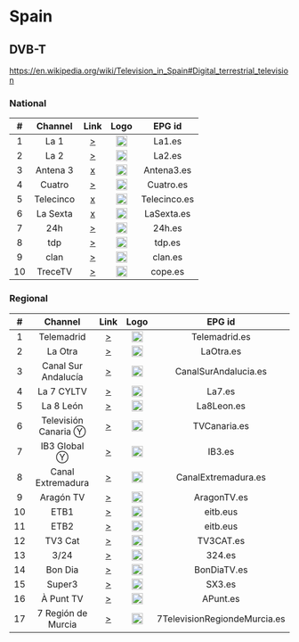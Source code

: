 <h1>Spain</h1>

<h2>DVB-T</h2>

https://en.wikipedia.org/wiki/Television_in_Spain#Digital_terrestrial_television
<h3>National</h3>

| #   | Channel        | Link  | Logo | EPG id |
|:---:|:--------------:|:-----:|:----:|:------:|
| 1   | La 1           | [>](https://rtvelivestream.rtve.es/rtvesec/la1/la1_main_dvr_720.m3u8) | <img height="20" src="https://i.imgur.com/NbesiPn.png"/> | La1.es |
| 2   | La 2           | [>](https://rtvelivestream.rtve.es/rtvesec/la2/la2_main_dvr_720.m3u8) | <img height="20" src="https://i.imgur.com/DmuTwDw.png"/> | La2.es |
| 3   | Antena 3       | [x]() | <img height="20" src="https://i.imgur.com/j3SP4BS.png"/> | Antena3.es |
| 4   | Cuatro         | [>](https://directos.mitele.es/orilinear09/live/linear09/main/main.isml/main-audio_spa=128000-video=1500000.m3u8) | <img height="20" src="https://i.imgur.com/zROxNap.png"/> | Cuatro.es |
| 5   | Telecinco      | [x]() | <img height="20" src="https://i.imgur.com/JECsKdk.png"/> | Telecinco.es |
| 6   | La Sexta       | [x]() | <img height="20" src="https://i.imgur.com/b59MxgM.png"/> | LaSexta.es |
| 7   | 24h            | [>](https://rtvelivestream.rtve.es/rtvesec/24h/24h_main_dvr_720.m3u8) | <img height="20" src="https://i.imgur.com/ZKR2jKr.png"/> | 24h.es |
| 8   | tdp            | [>](https://rtvelivestream.rtve.es/rtvesec/tdp/tdp_main_dvr_720.m3u8) | <img height="20" src="https://i.imgur.com/HliegRJ.png"/> | tdp.es |
| 9   | clan           | [>](https://rtvelivestream.rtve.es/rtvesec/clan/clan_main_dvr_720.m3u8) | <img height="20" src="https://i.imgur.com/38xIfQ3.png"/> | clan.es |
| 10  | TreceTV        | [>](https://live-edge-ff-1.cdn.enetres.net/091DB7AFBD77442B9BA2F141DCC182F5021/liveld/index.m3u8) | <img height="20" src="https://imagenes.cope.es/uploads/2024/08/13/66bb84fe0769e.svg"/> | cope.es |

<h3>Regional</h3>

| #   | Channel        | Link  | Logo | EPG id |
|:---:|:--------------:|:-----:|:----:|:------:|
| 1  | Telemadrid |[>](https://telemadridhls2-live-hls.secure2.footprint.net/egress/chandler/telemadrid/telemadrid_1/bitrate_1.m3u8)|<img height="20" src="https://i.imgur.com/VSDsSTZ.png"/>| Telemadrid.es |
| 2  | La Otra | [>](https://laotrahls2-live-hls.secure2.footprint.net/egress/chandler/telemadrid/laotra_1/bitrate_1.m3u8) | <img height="20" src="https://i.imgur.com/W1UZyXH.png" />   | LaOtra.es |
| 3  | Canal Sur Andalucía | [>](https://cdnlive.codev8.net/rtvalive/smil:channel1.smil/chunklist_b2200000.m3u8)  |<img height="20" src="https://i.imgur.com/WcVOXPr.png"/>| CanalSurAndalucia.es |
| 4  | La 7 CYLTV |[>](https://cdnlive.shooowit.net/la7live/smil:channel1.smil/chunklist_b2200000.m3u8)|<img height="20" src="https://i.imgur.com/o2FlMXP.png"/>| La7.es |
| 5  | La 8 León  | [>](https://cdnlive.shooowit.net/la8leonlive/smil:streamswitchingchannel.smil/chunklist_b2200000.m3u8)|<img height="20" src="https://i.imgur.com/mhK7EWO.png"/>| La8Leon.es |
| 6  | Televisión Canaria Ⓨ | [>](https://www.youtube.com/user/TelevisionCanaria/live)|<img height="20" src="https://i.imgur.com/68LNS8e.png"/>| TVCanaria.es |
| 7  | IB3 Global Ⓨ | [>](https://www.youtube.com/c/ib3/live)|<img height="20" src="https://i.imgur.com/b59MxgM.png"/>| IB3.es |
| 8  | Canal Extremadura |[>](https://cdnlive.shooowit.net/canalextremaduralive/smil:channel1.smil/chunklist_b1500000.m3u8)|<img height="20" src="https://i.imgur.com/xBeywIA.png"/>| CanalExtremadura.es |
| 9  | Aragón TV |[>](https://cartv.streaming.aranova.es/hls/live/aragontv_canal1.m3u8)|<img height="20" src="https://i.imgur.com/8H3Q07b.png"/>| AragonTV.es |
| 10 |ETB1 |[>](https://multimedia.eitb.eus/live-content/etb1hd-hls/bitrate_4.m3u8)|<img height="20" src="https://i.imgur.com/VBVu2bu.png"/>| eitb.eus |
| 11 |ETB2|[>](https://multimedia.eitb.eus/live-content/etb2hd-hls/bitrate_4.m3u8)|<img height="20" src="https://i.imgur.com/NZx7U6t.png"/>| eitb.eus |
| 12 |TV3 Cat|[>](https://directes-tv-es.ccma.cat/live-origin/tvc-hls/bitrate_3.m3u8)|<img height="20" src="https://i.imgur.com/rNQYHmx.png"/>| TV3CAT.es |
| 13 |3/24| [>](https://directes-tv-int.ccma.cat/live-content/canal324-hls/master.m3u8)|<img height="20" src="https://i.imgur.com/b59MxgM.png"/>| 324.es |
| 14 |Bon Dia | [>](https://directes-tv-int.ccma.cat/live-content/bondia-hls/bitrate_3.m3u8)|<img height="20" src="https://i.imgur.com/XaiP3nJ.png"/>| BonDiaTV.es |
| 15 |Super3 | [>](https://directes-tv-es.ccma.cat/live-origin/c33-super3-hls/bitrate_3.m3u8)|<img height="20" src="https://i.imgur.com/X9CLS4m.jpg"/>| SX3.es |
| 16 |À Punt TV | [>](https://bcovlive-a.akamaihd.net/469e448f034b4d46afa4bcac53297d60/eu-central-1/6057955885001/profile_0/chunklist_dvr.m3u8)|<img height="20" src="https://i.imgur.com/M88LoNl.png"/>| APunt.es |
| 17 |7 Región de Murcia | [>](https://rtv-murcia-live.globalmest.com/stream/abr/first_1080.m3u8)|<img height="20" src="https://i.imgur.com/TCL7M8r.png" /> | 7TelevisionRegiondeMurcia.es |

